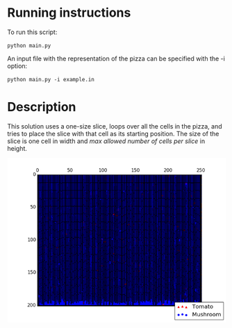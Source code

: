 # Running instructions
To run this script: 
```
python main.py
```

An input file with the representation of the pizza can be specified with the -i option:
```
python main.py -i example.in
```

# Description
This solution uses a one-size slice, loops over all the cells in the pizza, and tries to place the slice with that cell as its starting position. The size of the slice is one cell in width and *max allowed number of cells per slice* in height. 

![Example of result](pizza.png "Pizza")